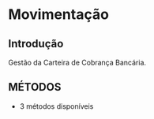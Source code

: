 # Movimentação

## Introdução
Gestão da Carteira de Cobrança Bancária.

## MÉTODOS
- 3 métodos disponíveis

